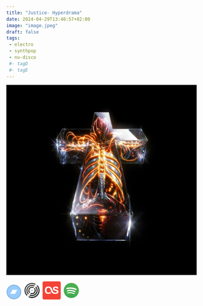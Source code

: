 ```yaml
---
title: "Justice- Hyperdrama"
date: 2024-04-29T13:48:57+02:00
image: "image.jpeg"
draft: false
tags:
 - electro
 - synthpop
 - nu-disco
 #- tagD
 #- tagE
---
```

![cover](image.jpeg (justice_ - hyperdrama))
 
[![bandcamp](../links/svg/bandcamp.png (bandcamp))](https://etjusticepourtous.bandcamp.com/album/hyperdrama?from=search&search_item_id=2434176802&search_item_type=a&search_match_part=%3F&search_page_id=3370445947&search_page_no=1&search_rank=1&search_sig=a574dd242aa8e62d5efde4f96de54fa5)
[![discogs](../links/svg/discogs.png (discogs))](https://www.discogs.com/master/3467701)
[![lastfm](../links/svg/lastfm.png (lastfm))](https://www.last.fm/music/Justice/HYPERDRAMA)
[![spotify](../links/svg/spotify.png (putify))](https://open.spotify.com/album/6ooBxhsOVedpX4zPTCyL86)
 
